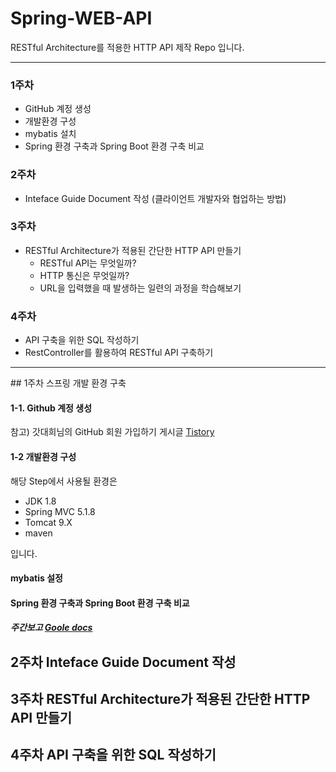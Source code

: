 # Spring-WEB-API
RESTful Architecture를 적용한 HTTP API 제작 Repo 입니다.
<hr/>

### 1주차
+ GitHub 계정 생성
+ 개발환경 구성
+ mybatis 설치
+ Spring 환경 구축과 Spring Boot 환경 구축 비교


### 2주차
+ Inteface Guide Document 작성 (클라이언트 개발자와 협업하는 방법)


### 3주차
+ RESTful Architecture가 적용된 간단한 HTTP API 만들기
  + RESTful API는 무엇일까?
  + HTTP 통신은 무엇일까?
  + URL을 입력했을 때 발생하는 일련의 과정을 학습해보기


### 4주차
+ API 구축을 위한 SQL 작성하기
+ RestController를 활용하여 RESTful API 구축하기




<hr/>
## 1주차 스프링 개발 환경 구축

#### 1-1. Github 계정 생성

참고) 갓대희님의 GitHub 회원 가입하기 게시글 [Tistory](https://goddaehee.tistory.com/218)


#### 1-2 개발환경 구성

해당 Step에서 사용될 환경은

+ JDK 1.8
+ Spring MVC 5.1.8
+ Tomcat 9.X
+ maven
  
입니다.


#### mybatis 설정



#### Spring 환경 구축과 Spring Boot 환경 구축 비교


##### 주간보고 [Goole docs]()


## 2주차 Inteface Guide Document 작성

## 3주차 RESTful Architecture가 적용된 간단한 HTTP API 만들기

## 4주차 API 구축을 위한 SQL 작성하기


